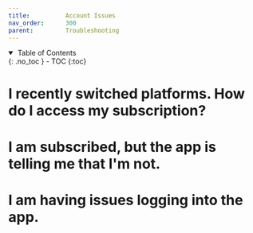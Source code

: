 ```yaml
---
title:          Account Issues
nav_order:      300
parent:         Troubleshooting
---
```


<details open markdown="block">
  <summary>
    &nbsp;Table of Contents
  </summary>
{: .no_toc }
- TOC
{:toc}
</details>

# I recently switched platforms. How do I access my subscription?

# I am subscribed, but the app is telling me that I'm not.

# I am having issues logging into the app.
